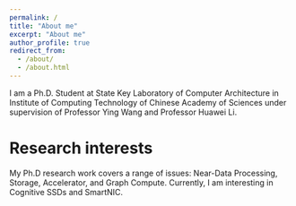 ```yaml
---
permalink: /
title: "About me"
excerpt: "About me"
author_profile: true
redirect_from: 
  - /about/
  - /about.html
---
```


I am a Ph.D. Student at State Key Laboratory of Computer Architecture in Institute of Computing Technology of Chinese Academy of Sciences under supervision of Professor Ying Wang and Professor Huawei Li. 

Research interests
======
My Ph.D research work covers a range of issues: Near-Data Processing, Storage, Accelerator, and Graph Compute. Currently, I am interesting in Cognitive SSDs and SmartNIC.  
